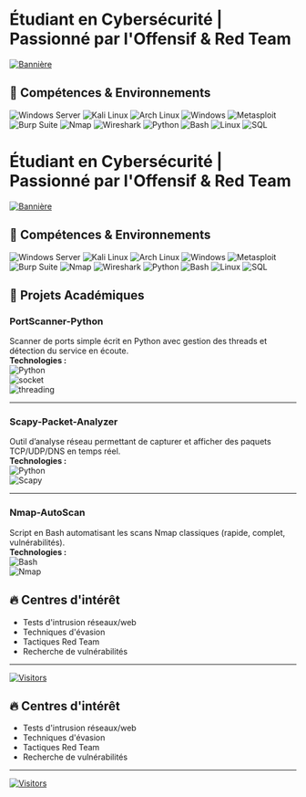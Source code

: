 # Étudiant en Cybersécurité | Passionné par l'Offensif & Red Team

[![Bannière](https://user-images.githubusercontent.com/79813703/224882534-09d61d4f-f019-45af-819c-918c8a1d3b83.gif)](https://github.com/ilyass-moussa)

## 🔧 Compétences & Environnements

![Windows Server](https://img.shields.io/badge/-Windows_Server-0078D6?logo=windows&logoColor=white)
![Kali Linux](https://img.shields.io/badge/-Kali_Linux-557C94?logo=kali-linux&logoColor=white)
![Arch Linux](https://img.shields.io/badge/-Arch_Linux-1793D1?logo=arch-linux&logoColor=white)
![Windows](https://img.shields.io/badge/-Windows-0078D6?logo=windows&logoColor=white)
![Metasploit](https://img.shields.io/badge/-Metasploit-FF0000?logo=metasploit&logoColor=white)
![Burp Suite](https://img.shields.io/badge/-Burp_Suite-F47C20?logo=burp-suite&logoColor=white)
![Nmap](https://img.shields.io/badge/-Nmap-4F5D95?logo=nmap&logoColor=white)
![Wireshark](https://img.shields.io/badge/-Wireshark-1679A7?logo=wireshark&logoColor=white)
![Python](https://img.shields.io/badge/-Python-3776AB?logo=python&logoColor=white)
![Bash](https://img.shields.io/badge/-Bash-121011?logo=gnu-bash&logoColor=white)
![Linux](https://img.shields.io/badge/-Linux-FCC624?logo=linux&logoColor=black)
![SQL](https://img.shields.io/badge/-SQL-4479A1?logo=mysql&logoColor=white)

# Étudiant en Cybersécurité | Passionné par l'Offensif & Red Team

[![Bannière](https://user-images.githubusercontent.com/79813703/224882534-09d61d4f-f019-45af-819c-918c8a1d3b83.gif)](https://github.com/ilyass-moussa)

## 🔧 Compétences & Environnements

![Windows Server](https://img.shields.io/badge/-Windows_Server-0078D6?logo=windows&logoColor=white)
![Kali Linux](https://img.shields.io/badge/-Kali_Linux-557C94?logo=kali-linux&logoColor=white)
![Arch Linux](https://img.shields.io/badge/-Arch_Linux-1793D1?logo=arch-linux&logoColor=white)
![Windows](https://img.shields.io/badge/-Windows-0078D6?logo=windows&logoColor=white)
![Metasploit](https://img.shields.io/badge/-Metasploit-FF0000?logo=metasploit&logoColor=white)
![Burp Suite](https://img.shields.io/badge/-Burp_Suite-F47C20?logo=burp-suite&logoColor=white)
![Nmap](https://img.shields.io/badge/-Nmap-4F5D95?logo=nmap&logoColor=white)
![Wireshark](https://img.shields.io/badge/-Wireshark-1679A7?logo=wireshark&logoColor=white)
![Python](https://img.shields.io/badge/-Python-3776AB?logo=python&logoColor=white)
![Bash](https://img.shields.io/badge/-Bash-121011?logo=gnu-bash&logoColor=white)
![Linux](https://img.shields.io/badge/-Linux-FCC624?logo=linux&logoColor=black)
![SQL](https://img.shields.io/badge/-SQL-4479A1?logo=mysql&logoColor=white)

## 🚀 Projets Académiques

### PortScanner-Python  
Scanner de ports simple écrit en Python avec gestion des threads et détection du service en écoute.  
**Technologies :**  
![Python](https://img.shields.io/badge/Python-3776AB?logo=python&logoColor=white)  
![socket](https://img.shields.io/badge/socket-4169E1?logo=gnu&logoColor=white)  
![threading](https://img.shields.io/badge/threading-2E8B57?logo=threads&logoColor=white)

---

### Scapy-Packet-Analyzer   
Outil d’analyse réseau permettant de capturer et afficher des paquets TCP/UDP/DNS en temps réel.  
**Technologies :**  
![Python](https://img.shields.io/badge/Python-3776AB?logo=python&logoColor=white)  
![Scapy](https://img.shields.io/badge/Scapy-2C99BA?logo=python&logoColor=white&label=scapy)

---

### Nmap-AutoScan   
Script en Bash automatisant les scans Nmap classiques (rapide, complet, vulnérabilités).  
**Technologies :**  
![Bash](https://img.shields.io/badge/Bash-121011?logo=gnu-bash&logoColor=white)  
![Nmap](https://img.shields.io/badge/Nmap-4F5D95?logo=nmap&logoColor=white)

## 🔥 Centres d'intérêt
- Tests d'intrusion réseaux/web
- Techniques d'évasion
- Tactiques Red Team
- Recherche de vulnérabilités

---

[![Visitors](https://visitor-badge.laobi.icu/badge?page_id=ilyass-moussa.ilyass-moussa)](https://github.com/ilyass-moussa)

## 🔥 Centres d'intérêt
- Tests d'intrusion réseaux/web
- Techniques d'évasion
- Tactiques Red Team
- Recherche de vulnérabilités

---

[![Visitors](https://visitor-badge.laobi.icu/badge?page_id=ilyass-moussa.ilyass-moussa)](https://github.com/ilyass-moussa)
